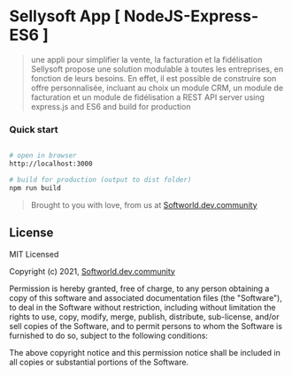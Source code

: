 # Sellysoft App [ NodeJS-Express-ES6 ]

> une appli pour simplifier la vente, la facturation et la fidélisation Sellysoft propose une solution modulable à toutes les entreprises, en fonction de leurs besoins. En effet, il est possible de construire son offre personnalisée, incluant au choix un module CRM, un module de facturation et un module de fidélisation
a REST API server using express.js and ES6
and build for production

### Quick start

```bash

# open in browser
http://localhost:3000

# build for production (output to dist folder)
npm run build

```

> Brought to you with love, from us at [Softworld.dev.community](http://softworld.dev.community.io)

## License

MIT Licensed

Copyright (c) 2021, [Softworld.dev.community](http://softworld.dev.community.io)

Permission is hereby granted, free of charge, to any person obtaining a copy of this software and associated
documentation files (the "Software"), to deal in the Software without restriction, including without limitation the
rights to use, copy, modify, merge, publish, distribute, sub-license, and/or sell copies of the Software, and to
permit persons to whom the Software is furnished to do so, subject to the following conditions:

The above copyright notice and this permission notice shall be included in all copies or substantial portions of the
Software.
